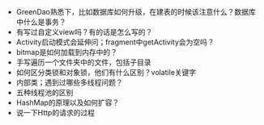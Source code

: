 * GreenDao熟悉下，比如数据库如何升级，在建表的时候该注意什么？数据库中什么是事务？
* 有写过自定义view吗？有的话是怎么写的？
* Activity启动模式会延伸问；fragment中getActivity会为空吗？
* bitmap是如何加载到内存中的？
* 手写遍历一个文件夹中的文件，包括子目录
* 如何区分类锁和对象锁，他们有什么区别？volatile关键字
* 内部类；遇到过哪些多线程问题？
* 五种线程池的区别
* HashMap的原理以及如何扩容？
* 说一下Http的请求的过程

